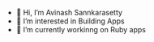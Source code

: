 - 👋 Hi, I’m Avinash Sannkarasetty
- 👀 I’m interested in Building Apps
- 🌱 I’m currently workinng on Ruby apps

<!---
achernar72/achernar72 is a ✨ special ✨ repository because its `README.md` (this file) appears on your GitHub profile.
You can click the Preview link to take a look at your changes.
--->
